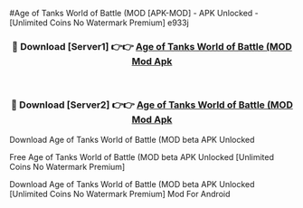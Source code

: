 #Age of Tanks World of Battle (MOD [APK-MOD] - APK Unlocked - [Unlimited Coins No Watermark Premium] e933j



<div align="center">

<h3>🔴 Download [Server1] 👉👉 <a href="https://momento.my/?title=Age_of_Tanks_World_of_Battle_(MOD">Age of Tanks World of Battle (MOD Mod Apk</a></h3><br>

<h3>🔴 Download [Server2] 👉👉 <a href="https://momento.my/?title=Age_of_Tanks_World_of_Battle_(MOD">Age of Tanks World of Battle (MOD Mod Apk</a></h3>
</div>



Download Age of Tanks World of Battle (MOD beta APK Unlocked

Free Age of Tanks World of Battle (MOD beta APK Unlocked [Unlimited Coins No Watermark Premium]

Download Age of Tanks World of Battle (MOD beta APK Unlocked [Unlimited Coins No Watermark Premium] Mod For Android
